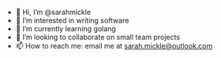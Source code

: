 - 👋 Hi, I’m @sarahmickle
- 👀 I’m interested in writing software
- 🌱 I’m currently learning golang  
- 💞️ I’m looking to collaborate on small team projects
- 📫 How to reach me: email me at sarah.mickle@outlook.com

<!---
sarahmickle/sarahmickle is a ✨ special ✨ repository because its `README.md` (this file) appears on your GitHub profile.
You can click the Preview link to take a look at your changes.
--->
